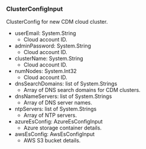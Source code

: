 ### ClusterConfigInput
ClusterConfig for new CDM cloud cluster.

- userEmail: System.String
  - Cloud account ID.
- adminPassword: System.String
  - Cloud account ID.
- clusterName: System.String
  - Cloud account ID.
- numNodes: System.Int32
  - Cloud account ID.
- dnsSearchDomains: list of System.Strings
  - Array of DNS search domains for CDM clusters.
- dnsNameServers: list of System.Strings
  - Array of DNS server names.
- ntpServers: list of System.Strings
  - Array of NTP servers.
- azureEsConfig: AzureEsConfigInput
  - Azure storage container details.
- awsEsConfig: AwsEsConfigInput
  - AWS S3 bucket details.
